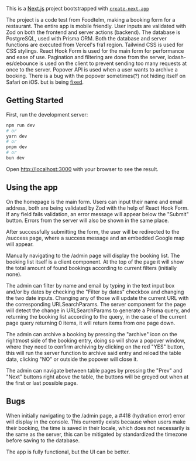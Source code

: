 This is a [Next.js](https://nextjs.org) project bootstrapped with [`create-next-app`](https://nextjs.org/docs/app/api-reference/cli/create-next-app)

The project is a code test from Foodtelm, making a booking form for a restaurant. The entire app is mobile friendly.
User inputs are validated with Zod on both the frontend and server actions (backend).
The database is PostgreSQL, used with Prisma ORM.
Both the database and server functions are executed from Vercel's fra1 region.
Tailwind CSS is used for CSS stylings.
React Hook Form is used for the main form for performance and ease of use.
Pagination and filtering are done from the server, lodash-es/debounce is used on the client to prevent sending too many requests at once to the server.
Popover API is used when a user wants to archive a booking. There is a bug with the popover sometimes(?) not hiding itself on Safari on iOS.
but is being [fixed](https://bugs.webkit.org/show_bug.cgi?id=267688).

## Getting Started

First, run the development server:

```bash
npm run dev
# or
yarn dev
# or
pnpm dev
# or
bun dev
```

Open [http://localhost:3000](http://localhost:3000) with your browser to see the result.

## Using the app

On the homepage is the main form. Users can input their name and email address, both are being validated by Zod with the help of React Hook Form. If any field fails validation, an error message will appear below the "Submit" button. Errors from the server will also be shown in the same place.

After successfully submitting the form, the user will be redirected to the /success page, where a success message and an embedded Google map will appear.

Manually navigating to the /admin page will display the booking list. The booking list itself is a client component. At the top of the page it will show the total amount of found bookings according to current filters (initially none).

The admin can filter by name and email by typing in the text input box and/or by dates by checking the "Filter by dates" checkbox and changing the two date inputs. Changing any of those will update the current URL with the corresponding URLSearchParams. The server component for the page will detect the change in URLSearchParams to generate a Prisma query, and returning the booking list according to the query, in the case of the current page query returning 0 items, it will return items from one page down.

The admin can archive a booking by pressing the "archive" icon on the rightmost side of the booking entry, doing so will show a popover window, where they need to confirm archiving by clicking on the red "YES" button, this will run the server function to archive said entry and reload the table data, clicking "NO" or outside the popover will close it.

The admin can navigate between table pages by pressing the "Prev" and "Next" buttons right above the table, the buttons will be greyed out when at the first or last possible page.

## Bugs

When initially navigating to the /admin page, a #418 (hydration error) error will display in the console. This currently exists because when users make their booking, the time is saved in their locale, which does not necessarily is the same as the server, this can be mitigated by standardized the timezone before saving to the database.

The app is fully functional, but the UI can be better.
